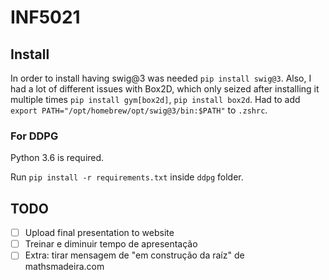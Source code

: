 # INF5021

## Install
In order to install having swig@3 was needed `pip install swig@3`.
Also, I had a lot of different issues with Box2D, which only seized after installing it multiple times `pip install gym[box2d]`, `pip install box2d`.
Had to add `export PATH="/opt/homebrew/opt/swig@3/bin:$PATH"` to `.zshrc`.

### For DDPG
Python 3.6 is required.

Run `pip install -r requirements.txt` inside `ddpg` folder.

## TODO 
- [ ] Upload final presentation to website
- [ ] Treinar e diminuir tempo de apresentação
- [ ] Extra: tirar mensagem de "em construção da raíz" de mathsmadeira.com
